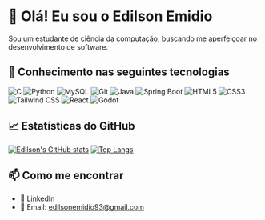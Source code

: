 # 👋 Olá! Eu sou o Edilson Emidio

Sou um estudante de ciência da computação, buscando me aperfeiçoar no desenvolvimento de software.

## 🚀 Conhecimento nas seguintes tecnologias
![C](https://img.shields.io/badge/C-00599C?style=for-the-badge&logo=c&logoColor=white)
![Python](https://img.shields.io/badge/Python-3776AB?style=for-the-badge&logo=python&logoColor=white)
![MySQL](https://img.shields.io/badge/MySQL-00000F?style=for-the-badge&logo=mysql&logoColor=white)
![Git](https://img.shields.io/badge/Git-F05032?style=for-the-badge&logo=git&logoColor=white)
![Java](https://img.shields.io/badge/Java-ED8B00?style=for-the-badge&logo=java&logoColor=white)
![Spring Boot](https://img.shields.io/badge/Spring_Boot-6DB33F?style=for-the-badge&logo=spring-boot&logoColor=white)
![HTML5](https://img.shields.io/badge/HTML5-E34F26?style=for-the-badge&logo=html5&logoColor=white)
![CSS3](https://img.shields.io/badge/CSS3-1572B6?style=for-the-badge&logo=css3&logoColor=white)
![Tailwind CSS](https://img.shields.io/badge/Tailwind_CSS-38B2AC?style=for-the-badge&logo=tailwind-css&logoColor=white)
![React](https://img.shields.io/badge/React-20232A?style=for-the-badge&logo=react&logoColor=61DAFB)
![Godot](https://img.shields.io/badge/Godot_Engine-478CBF?style=for-the-badge&logo=godot-engine&logoColor=white)


## 📈 Estatísticas do GitHub
[![Edilson's GitHub stats](https://github-readme-stats.vercel.app/api?username=edilsonemidio&show_icons=true&theme=radical)](https://github.com/anuraghazra/github-readme-stats)
[![Top Langs](https://github-readme-stats.vercel.app/api/top-langs/?username=edilsonemidio&layout=compact&langs_count=8&theme=radical)](https://github.com/anuraghazra/github-readme-stats)



## 📫 Como me encontrar
- 💼 [LinkedIn](https://www.linkedin.com/in/edilson-emidio-9b9a4634a)
- 📧 Email: edilsonemidio93@gmail.com



